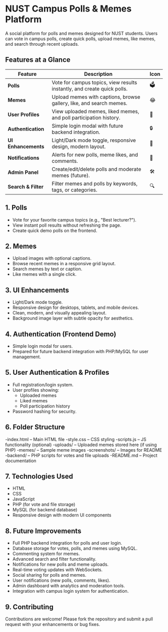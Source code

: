 # NUST Campus Polls & Memes Platform

A social platform for polls and memes designed for NUST students. Users can vote in campus polls, create quick polls, upload memes, like memes, and search through recent uploads.

## Features at a Glance

| Feature | Description | Icon |
|---------|-------------|------|
| **Polls** | Vote for campus topics, view results instantly, and create quick polls. | 🗳️ |
| **Memes** | Upload memes with captions, browse gallery, like, and search memes. | 😂 |
| **User Profiles** | View uploaded memes, liked memes, and poll participation history. | 👤 |
| **Authentication** | Simple login modal with future backend integration. | 🔒 |
| **UI Enhancements** | Light/Dark mode toggle, responsive design, modern layout. | 🎨 |
| **Notifications** | Alerts for new polls, meme likes, and comments. | 🔔 |
| **Admin Panel** | Create/edit/delete polls and moderate memes (future). | 🛠️ |
| **Search & Filter** | Filter memes and polls by keywords, tags, or categories. | 🔍 |


## 1. Polls
- Vote for your favorite campus topics (e.g., "Best lecturer?").
- View instant poll results without refreshing the page.
- Create quick demo polls on the frontend.

## 2. Memes
- Upload images with optional captions.
- Browse recent memes in a responsive grid layout.
- Search memes by text or caption.
- Like memes with a single click.

## 3. UI Enhancements
- Light/Dark mode toggle.
- Responsive design for desktops, tablets, and mobile devices.
- Clean, modern, and visually appealing layout.
- Background image layer with subtle opacity for aesthetics.

## 4. Authentication (Frontend Demo)
- Simple login modal for users.
- Prepared for future backend integration with PHP/MySQL for user management.

## 5. User Authentication & Profiles
- Full registration/login system.
- User profiles showing:
  - Uploaded memes
  - Liked memes
  - Poll participation history
- Password hashing for security.

## 6. Folder Structure

-index.html – Main HTML file
-style.css – CSS styling
-scripts.js – JS functionality (optional)
-uploads/ – Uploaded memes stored here (if using PHP)
-memes/ – Sample meme images
-screenshots/ – Images for README
-backend/ – PHP scripts for votes and file uploads
-README.md – Project documentation

## 7. Technologies Used
- HTML
- CSS
- JavaScript 
- PHP (for vote and file storage)
- MySQL (for backend database)
- Responsive design with modern UI components


## 8. Future Improvements
- Full PHP backend integration for polls and user login.
- Database storage for votes, polls, and memes using MySQL.
- Commenting system for memes.
- Advanced search and filter functionality.
- Notifications for new polls and meme uploads.
- Real-time voting updates with WebSockets.
- Social sharing for polls and memes.
- User notifications (new polls, comments, likes).
- Admin dashboard with analytics and moderation tools.
- Integration with campus login system for authentication.

## 9. Contributing
Contributions are welcome! Please fork the repository and submit a pull request with your enhancements or bug fixes.

